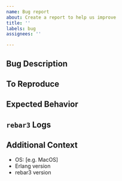 ```yaml
---
name: Bug report
about: Create a report to help us improve
title: ''
labels: bug
assignees: ''

---
```


## Bug Description

[//]:# (A clear and concise description of what the bug is.)

## To Reproduce

[//]:# (Steps to reproduce the behavior)

## Expected Behavior

[//]:# (A clear and concise description of what you expected to happen.)

## `rebar3` Logs

[//]:# (If applicable, run `rebar3` with `DIAGNOSTIC=1` and attach all the logs to your report.)

## Additional Context

- OS: [e.g. MacOS]
- Erlang version
- rebar3 version
